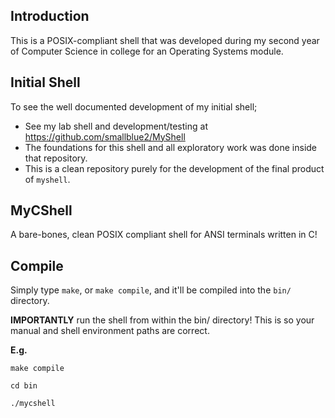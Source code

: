 ## Introduction

This is a POSIX-compliant shell that was developed during my second year of Computer Science in college for an Operating Systems module.

## Initial Shell

To see the well documented development of my initial shell;
* See my lab shell and development/testing at
https://github.com/smallblue2/MyShell
* The foundations for this shell and all exploratory work was done inside that repository.
* This is a clean repository purely for the development of the final product of `myshell`.

## MyCShell
A bare-bones, clean POSIX compliant shell for ANSI terminals written in C!

## Compile
Simply type `make`, or `make compile`, and it'll be compiled into the `bin/` directory.

**IMPORTANTLY** run the shell from within the bin/ directory!
This is so your manual and shell environment paths are correct.

**E.g.**

`make compile`

`cd bin`

`./mycshell`
